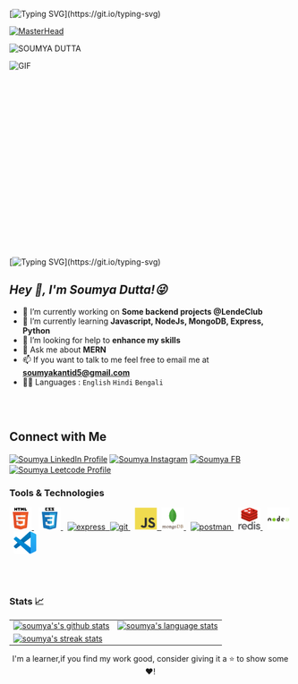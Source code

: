 <!-- <h1 align="center"> Hello, I'm SOUMYA  👋</h1> -->

<!-- <h3 align="center">An enthusiastic Backend developer <img src="https://emojipedia-us.s3.dualstack.us-west-1.amazonaws.com/thumbs/120/apple/285/man-technologist_1f468-200d-1f4bb.png" width="30" height = "30"></h3> -->
[![Typing SVG](https://readme-typing-svg.herokuapp.com?color=%23F78437&lines=Hi+%F0%9F%91%8B%2C+I'm+Soumya👨🏻‍💻;An+enthusiast+Backend+developer+&#128526;)](https://git.io/typing-svg)

[![MasterHead](https://i.pinimg.com/originals/e6/71/b0/e671b030905d5ca04572953a747facc7.gif)](https://rishavchanda.io)

<p align="left"> <img src="https://komarev.com/ghpvc/?username=soumyakantid5&label=Profile%20views&color=0e75b6&style=flat" alt="SOUMYA DUTTA" /> </p>


<img align="right" alt="GIF" src="https://github.com/neoighodaro/neoighodaro/blob/master/5CEBA381-C26B-42C7-B5DD-DBEF3BC73697.gif" width="1000" height="320" />
 <br/>
 
 
 </br>
 &nbsp;
 
<!-- ##  Open-Source enthusiast || Coder !! -->
[![Typing SVG](https://readme-typing-svg.herokuapp.com?color=%2336BCF7&lines=About+me!+&#129321;)](https://git.io/typing-svg)
  ## ***Hey 👋, I'm Soumya Dutta!😜***         
- 🔭 I’m currently working on **Some backend projects @LendeClub**
- 🌱 I’m currently learning **Javascript, NodeJs, MongoDB, Express, Python**
- 🤝 I’m looking for help to **enhance my skills**
- 💬 Ask me about **MERN**
- 📫 If you want to talk to me feel free to email me at **soumyakantid5@gmail.com**
- 🙇‍♂️ Languages : `English` `Hindi` `Bengali`


<br />
<br />

## Connect with Me
<p align="left">
<a href="https://www.linkedin.com/in/soumyakdutta/" target="blank"><img align="center" src="https://raw.githubusercontent.com/rahuldkjain/github-profile-readme-generator/master/src/images/icons/Social/linked-in-alt.svg" alt="Soumya LinkedIn Profile" height="30" width="40" /></a>
<a href="https://www.instagram.com/soumyad5/" target="blank"><img align="center" src="https://raw.githubusercontent.com/rahuldkjain/github-profile-readme-generator/master/src/images/icons/Social/instagram.svg" alt="Soumya Instagram" height="30" width="40" /></a>
<a href="https://www.facebook.com/Soumya9046/" target="blank"><img align="center" src="https://raw.githubusercontent.com/rahuldkjain/github-profile-readme-generator/master/src/images/icons/Social/facebook.svg" alt="Soumya FB" height="30" width="40" /></a>
<a href="https://leetcode.com/soumyakantid5/" target="blank"><img align="center" src="https://raw.githubusercontent.com/rahuldkjain/github-profile-readme-generator/master/src/images/icons/Social/leet-code.svg" alt="Soumya Leetcode Profile" height="30" width="40" /></a>
</p>

### Tools & Technologies
 
 <p align="left"> <a href="https://www.w3schools.com/css/" target="_blank"
        rel="noreferrer"> <img
            src="https://raw.githubusercontent.com/devicons/devicon/master/icons/html5/html5-original-wordmark.svg"
            alt="html5" width="40" height="40" /> </a>&nbsp; <a href="https://developer.mozilla.org/en-US/docs/Web/JavaScript"
        target="_blank" rel="noreferrer"> <img
            src="https://raw.githubusercontent.com/devicons/devicon/master/icons/css3/css3-original-wordmark.svg"
            alt="css3" width="40" height="40" /> </a>&nbsp; <a href="https://expressjs.com" target="_blank" rel="noreferrer">
        <img src="https://expressjs.com/images/express-facebook-share.png" alt="express" width="60" height="40" />&nbsp; </a> 
        <a href="https://git-scm.com/" target="_blank"
        rel="noreferrer"> <img src="https://www.vectorlogo.zone/logos/git-scm/git-scm-icon.svg" alt="git" width="40"
            height="40" /> </a>&nbsp; <a href="https://www.w3.org/html/" target="_blank" rel="noreferrer"> <img
            src="https://raw.githubusercontent.com/devicons/devicon/master/icons/javascript/javascript-original.svg"
            alt="javascript" width="40" height="40" />&nbsp; </a> <a href="https://www.mongodb.com/" target="_blank"
        rel="noreferrer"> <img
            src="https://raw.githubusercontent.com/devicons/devicon/master/icons/mongodb/mongodb-original-wordmark.svg"
            alt="mongodb" width="40" height="40" /> </a>&nbsp;  <a href="https://postman.com" target="_blank" rel="noreferrer">
        <img src="https://www.vectorlogo.zone/logos/getpostman/getpostman-icon.svg" alt="postman" width="40"
            height="40" /> </a>&nbsp;
            <a href="https://redis.io" target="_blank" rel="noreferrer"> <img
            src="https://raw.githubusercontent.com/devicons/devicon/master/icons/redis/redis-original-wordmark.svg"
            alt="redis" width="40" height="40" /> </a>&nbsp; <a href="https://nodejs.org" target="_blank" rel="noreferrer">
        <img src="https://raw.githubusercontent.com/devicons/devicon/master/icons/nodejs/nodejs-original-wordmark.svg"
            alt="nodejs" width="40" height="40" /> </a>&nbsp;
  <a href="https://code.visualstudio.com" target="_blank" rel="noreferrer">
        <img src="https://raw.githubusercontent.com/github/explore/80688e429a7d4ef2fca1e82350fe8e3517d3494d/topics/visual-studio-code/visual-studio-code.png"
            alt="vsCode" width="40" height="40" /> </a></p>
     
<br/>
<br/>

### Stats 📈
<table align="center" cellspacing="0" cellpadding="0" border="0">
   <tr>
    <td>
      <a href="https://github.com/soumyakantid5" target="_blank">
        <img src="https://github-readme-stats.vercel.app/api?username=soumyakantid5&show_icons=true&include_all_commits=true&theme=ayu-mirage&hide_border=true" alt="soumya's's github stats">
      <a/>
    </td>
    <td>
      <a href="https://github.com/rav8657" target="_blank">
        <img src="https://github-readme-stats.vercel.app/api/top-langs/?username=soumyakantid5&theme=ayu-mirage&layout=compact&hide_border=true" alt="soumya's language stats">
      <a/>
    </td>
   </tr>
  <tr>
  <tr>
    <td>
      <a href="https://github.com/soumyakantid5" target="_blank">
        <img src="https://github-readme-streak-stats.herokuapp.com/?user=soumyakantid5&theme=ayu-mirage&hide_border=true" alt="soumya's streak stats">
      <a/>
    </td>
   
   </tr>
</table>
 
</p>

 <p align="center"> I'm a learner,if you find my work good, consider giving it a ⭐ to show some ❤️!</p>
